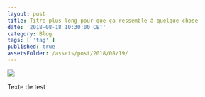 ```yaml
---
layout: post
title: Titre plus long pour que ça ressemble à quelque chose
date: '2018-08-18 10:30:00 CET'
category: Blog
tags: [ 'tag' ]
published: true
assetsFolder: /assets/post/2018/08/19/
---
```




<img src="{{page.assetsFolder}}/cover.png" />

<!-- 1024 × 768 -->

Texte de test

